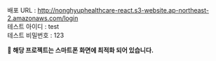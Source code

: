 배포 URL : http://nonghyuphealthcare-react.s3-website.ap-northeast-2.amazonaws.com/login  
테스트 아이디 : test  
테스트 비밀번호 : 123

**🔴 해당 프로젝트는 스마트폰 화면에 최적화 되어 있습니다.**
